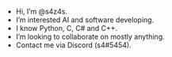 - Hi, I’m @s4z4s.
- I’m interested AI and software developing.
- I know Python, C, C# and C++.
- I’m looking to collaborate on mostly anything.
- Contact me via Discord (s4#5454).
